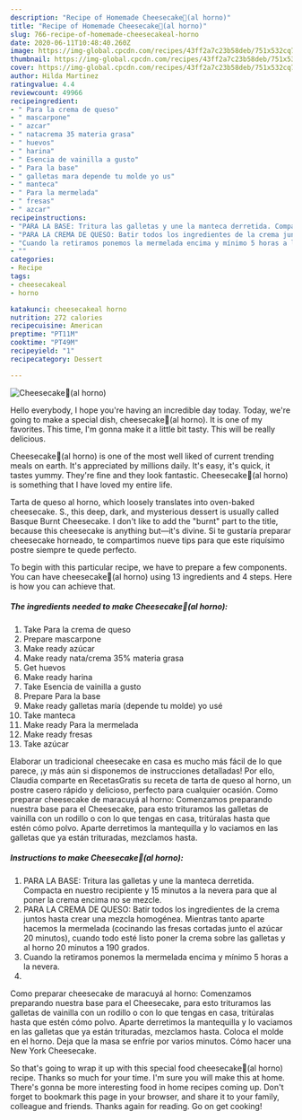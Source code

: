 ```yaml
---
description: "Recipe of Homemade Cheesecake🍓(al horno)"
title: "Recipe of Homemade Cheesecake🍓(al horno)"
slug: 766-recipe-of-homemade-cheesecakeal-horno
date: 2020-06-11T10:48:40.260Z
image: https://img-global.cpcdn.com/recipes/43ff2a7c23b58deb/751x532cq70/cheesecake🍓al-horno-foto-principal.jpg
thumbnail: https://img-global.cpcdn.com/recipes/43ff2a7c23b58deb/751x532cq70/cheesecake🍓al-horno-foto-principal.jpg
cover: https://img-global.cpcdn.com/recipes/43ff2a7c23b58deb/751x532cq70/cheesecake🍓al-horno-foto-principal.jpg
author: Hilda Martinez
ratingvalue: 4.4
reviewcount: 49966
recipeingredient:
- " Para la crema de queso"
- " mascarpone"
- " azcar"
- " natacrema 35 materia grasa"
- " huevos"
- " harina"
- " Esencia de vainilla a gusto"
- " Para la base"
- " galletas mara depende tu molde yo us"
- " manteca"
- " Para la mermelada"
- " fresas"
- " azcar"
recipeinstructions:
- "PARA LA BASE: Tritura las galletas y une la manteca derretida. Compacta en nuestro recipiente y 15 minutos a la nevera para que al poner la crema encima no se mezcle."
- "PARA LA CREMA DE QUESO: Batir todos los ingredientes de la crema juntos hasta crear una mezcla homogénea. Mientras tanto aparte hacemos la mermelada (cocinando las fresas cortadas junto el azúcar 20 minutos), cuando todo esté listo poner la crema sobre las galletas y al horno 20 minutos a 190 grados."
- "Cuando la retiramos ponemos la mermelada encima y mínimo 5 horas a la nevera."
- ""
categories:
- Recipe
tags:
- cheesecakeal
- horno

katakunci: cheesecakeal horno 
nutrition: 272 calories
recipecuisine: American
preptime: "PT11M"
cooktime: "PT49M"
recipeyield: "1"
recipecategory: Dessert

---
```



![Cheesecake🍓(al horno)](https://img-global.cpcdn.com/recipes/43ff2a7c23b58deb/751x532cq70/cheesecake🍓al-horno-foto-principal.jpg)

Hello everybody, I hope you're having an incredible day today. Today, we're going to make a special dish, cheesecake🍓(al horno). It is one of my favorites. This time, I'm gonna make it a little bit tasty. This will be really delicious.

Cheesecake🍓(al horno) is one of the most well liked of current trending meals on earth. It's appreciated by millions daily. It's easy, it's quick, it tastes yummy. They're fine and they look fantastic. Cheesecake🍓(al horno) is something that I have loved my entire life.

Tarta de queso al horno, which loosely translates into oven-baked cheesecake. S., this deep, dark, and mysterious dessert is usually called Basque Burnt Cheesecake. I don&#39;t like to add the &#34;burnt&#34; part to the title, because this cheesecake is anything but—it&#39;s divine. Si te gustaría preparar cheesecake horneado, te compartimos nueve tips para que este riquísimo postre siempre te quede perfecto.


To begin with this particular recipe, we have to prepare a few components. You can have cheesecake🍓(al horno) using 13 ingredients and 4 steps. Here is how you can achieve that.

<!--inarticleads1-->

##### The ingredients needed to make Cheesecake🍓(al horno):

1. Take  Para la crema de queso
1. Prepare  mascarpone
1. Make ready  azúcar
1. Make ready  nata/crema 35% materia grasa
1. Get  huevos
1. Make ready  harina
1. Take  Esencia de vainilla a gusto
1. Prepare  Para la base
1. Make ready  galletas maría (depende tu molde) yo usé
1. Take  manteca
1. Make ready  Para la mermelada
1. Make ready  fresas
1. Take  azúcar


Elaborar un tradicional cheesecake en casa es mucho más fácil de lo que parece, ¡y más aún si disponemos de instrucciones detalladas! Por ello, Claudia comparte en RecetasGratis su receta de tarta de queso al horno, un postre casero rápido y delicioso, perfecto para cualquier ocasión. Como preparar cheesecake de maracuyá al horno: Comenzamos preparando nuestra base para el Cheesecake, para esto trituramos las galletas de vainilla con un rodillo o con lo que tengas en casa, tritúralas hasta que estén cómo polvo. Aparte derretimos la mantequilla y lo vaciamos en las galletas que ya están trituradas, mezclamos hasta. 

<!--inarticleads2-->

##### Instructions to make Cheesecake🍓(al horno):

1. PARA LA BASE: Tritura las galletas y une la manteca derretida. Compacta en nuestro recipiente y 15 minutos a la nevera para que al poner la crema encima no se mezcle.
1. PARA LA CREMA DE QUESO: Batir todos los ingredientes de la crema juntos hasta crear una mezcla homogénea. Mientras tanto aparte hacemos la mermelada (cocinando las fresas cortadas junto el azúcar 20 minutos), cuando todo esté listo poner la crema sobre las galletas y al horno 20 minutos a 190 grados.
1. Cuando la retiramos ponemos la mermelada encima y mínimo 5 horas a la nevera.
1. 


Como preparar cheesecake de maracuyá al horno: Comenzamos preparando nuestra base para el Cheesecake, para esto trituramos las galletas de vainilla con un rodillo o con lo que tengas en casa, tritúralas hasta que estén cómo polvo. Aparte derretimos la mantequilla y lo vaciamos en las galletas que ya están trituradas, mezclamos hasta. Coloca el molde en el horno. Deja que la masa se enfríe por varios minutos. Cómo hacer una New York Cheesecake. 

So that's going to wrap it up with this special food cheesecake🍓(al horno) recipe. Thanks so much for your time. I'm sure you will make this at home. There's gonna be more interesting food in home recipes coming up. Don't forget to bookmark this page in your browser, and share it to your family, colleague and friends. Thanks again for reading. Go on get cooking!
